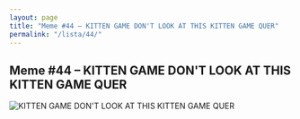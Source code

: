 ```yaml
---
layout: page
title: "Meme #44 – KITTEN GAME DON'T LOOK AT THIS KITTEN GAME QUER"
permalink: "/lista/44/"
---
```


## Meme #44 – KITTEN GAME DON'T LOOK AT THIS KITTEN GAME QUER

![KITTEN GAME DON'T LOOK AT THIS KITTEN GAME QUER](https://i.chzbgr.com/full/10441194496/hFCFD6386/kitten-game-dont-look-at-this-kitten-game-quer)

